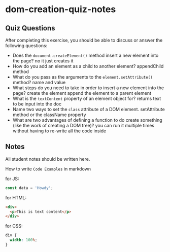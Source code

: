 # dom-creation-quiz-notes

## Quiz Questions

After completing this exercise, you should be able to discuss or answer the following questions:

- Does the `document.createElement()` method insert a new element into the page?
  no it just creates it
- How do you add an element as a child to another element?
  appendChild method
- What do you pass as the arguments to the `element.setAttribute()` method?
  name and value
- What steps do you need to take in order to insert a new element into the page?
  create the element append the element to a parent element
- What is the `textContent` property of an element object for?
  returns text to be input into the doc
- Name two ways to set the `class` attribute of a DOM element.
  setAttribute method or the className property
- What are two advantages of defining a function to do create something (like the work of creating a DOM tree)?
  you can run it multiple times without having to re-write all the code inside

## Notes

All student notes should be written here.

How to write `Code Examples` in markdown

for JS:

```javascript
const data = 'Howdy';
```

for HTML:

```html
<div>
  <p>This is text content</p>
</div>
```

for CSS:

```css
div {
  width: 100%;
}
```
